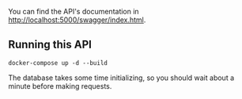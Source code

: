 You can find the API's documentation in [http://localhost:5000/swagger/index.html](http://localhost:5000/swagger/index.html).

## Running this API

```
docker-compose up -d --build
```

The database takes some time initializing, so you should wait about a minute before making requests.